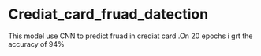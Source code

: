 # Crediat_card_fruad_datection
This model use  CNN to predict fruad in crediat card .On 20 epochs i grt the accuracy of 94%
